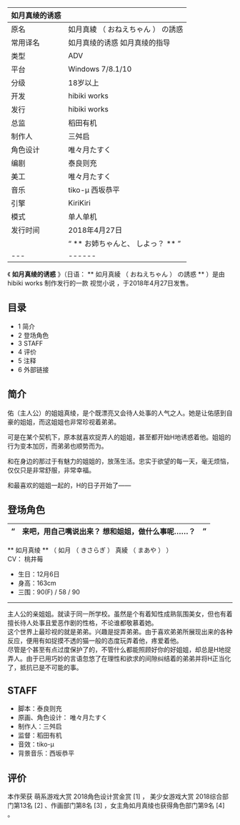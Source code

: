|  如月真绫的诱惑  ||
|---|---|
|原名  |  如月真綾  （  おねえちゃん  ）  の誘惑   |
|常用译名  |  如月真绫的诱惑  如月真绫的指导   |
|类型  |  ADV   |
|平台  |  Windows 7/8.1/10   |
|分级  |  18岁以上   |
|开发  |  hibiki works   |
|发行  |  hibiki works   |
|总监  |  稻田有机   |
|制作人  |  三舛启   |
|角色设计  |  唯々月たすく   |
|编剧  |  泰良则充   |
|美工  |  唯々月たすく   |
|音乐  |  tiko-μ  西坂恭平   |
|引擎  |  KiriKiri   |
|模式  |  单人单机   |
|发行时间  |  2018年4月27日   |
||  “    ** お姉ちゃんと、  しよっ？  **   ”|
|---|------|
  
《 **如月真绫的诱惑** 》（日语：  ** 如月真綾  （  おねえちゃん  ）  の誘惑 ** ）是由  hibiki works  制作发行的一款
视觉小说  ，于2018年4月27日发售。

##  目录

  * 1  简介 
  * 2  登场角色 
  * 3  STAFF 
  * 4  评价 
  * 5  注释 
  * 6  外部链接 

##  简介

佑（主人公）的姐姐真绫，是个既漂亮又会待人处事的人气之人。她是让佑感到自豪的姐姐，而这姐姐也非常珍视着弟弟。

可是在某个契机下，原本就喜欢捉弄人的姐姐，甚至都开始H地诱惑着他。姐姐的行为变本加厉，而弟弟也顺势而为。

和在身边的那过于有魅力的姐姐的，放荡生活。忠实于欲望的每一天，毫无烦恼，仅仅只是非常舒服，非常幸福。

和最喜欢的姐姐一起的，H的日子开始了——

##  登场角色

|  “  |  来吧，用自己嘴说出来？  想和姐姐，做什么事呢……？  |  ”   
---|---|---  
  
** 如月真绫  ** （  如月  （  きさらぎ  ）  真綾  （  まあや  ）  ）  
CV：  桃井莓

  * 生日：12月6日 
  * 身高：163cm 
  * 三围：90(F) / 58 / 90 

* * *

主人公的亲姐姐。就读于同一所学校。虽然是个有着知性成熟氛围美女，但也有着擅长待人处事且爱恶作剧的性格，不论谁都敬慕着她。  
这个世界上最珍视的就是弟弟。兴趣是捉弄弟弟。由于喜欢弟弟所展现出来的各种反应，便用有如捉摸不透的猫一般的态度玩弄着他，疼爱着他。  
尽管是个甚至有点过度保护了的，不管什么都能照顾好你的好姐姐，却总是H地捉弄人。由于已用巧妙的言语忽悠了在理性和欲求的间隙纠结着的弟弟并将H正当化了，抵抗已是不可能的事。

##  STAFF

  * 脚本：泰良则充 
  * 原画、角色设计：  唯々月たすく 
  * 制作人：三舛启 
  * 监督：稻田有机 
  * 音效：tiko-μ 
  * 背景音乐：西坂恭平 

##  评价

本作荣获  萌系游戏大赏  2018角色设计赏金赏  [1]  ，  美少女游戏大赏  2018综合部门第13名  [2]  、作画部门第8名  [3]
，女主角如月真绫也获得角色部门第9名  [4]  。